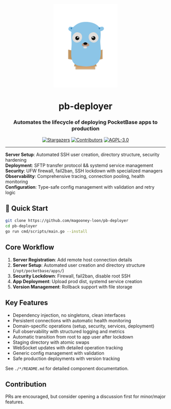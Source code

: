 <div align="center">
  <img src="frontend/static/favicon.svg" alt="Logo" width="200">
  <h1 align="center">pb-deployer</h1>
  <h3 align="center">Automates the lifecycle of deploying PocketBase apps to production</h3>
</div>

<div align="center">
    <a href="https://github.com/magooney-loon/pb-deployer/stargazers"><img src="https://img.shields.io/github/stars/magooney-loon/pb-deployer?style=for-the-badge&color=blue" alt="Stargazers"></a>
    <a href="https://github.com/magooney-loon/pb-deployer/graphs/contributors"><img src="https://img.shields.io/github/contributors/magooney-loon/pb-deployer?style=for-the-badge&color=blue" alt="Contributors"></a>
    <a href="https://github.com/magooney-loon/pb-deployer/blob/main/LICENSE"><img src="https://img.shields.io/github/license/magooney-loon/pb-deployer?style=for-the-badge&color=blue" alt="AGPL-3.0"></a>
  <hr>
</div>

**Server Setup**: Automated SSH user creation, directory structure, security hardening
<br>
**Deployment**: SFTP transfer protocol && systemd service management
<br>
**Security**: UFW firewall, fail2ban, SSH lockdown with specialized managers
<br>
**Observability**: Comprehensive tracing, connection pooling, health monitoring
<br>
**Configuration**: Type-safe config management with validation and retry logic

## 🚀 Quick Start

```bash
git clone https://github.com/magooney-loon/pb-deployer
cd pb-deployer
go run cmd/scripts/main.go --install
```

## Core Workflow

1. **Server Registration**: Add remote host connection details
2. **Server Setup**: Automated user creation and directory structure (`/opt/pocketbase/apps/`)
3. **Security Lockdown**: Firewall, fail2ban, disable root SSH
4. **App Deployment**: Upload prod dist, systemd service creation
5. **Version Management**: Rollback support with file storage

## Key Features

- Dependency injection, no singletons, clean interfaces
- Persistent connections with automatic health monitoring
- Domain-specific operations (setup, security, services, deployment)
- Full observability with structured logging and metrics
- Automatic transition from root to app user after lockdown
- Staging directory with atomic swaps
- WebSocket updates with detailed operation tracking
- Generic config management with validation
- Safe production deployments with version tracking

See `./*/README.md` for detailed component documentation.

## Contribution
PRs are encouraged, but consider opening a discussion first for minor/major features.

